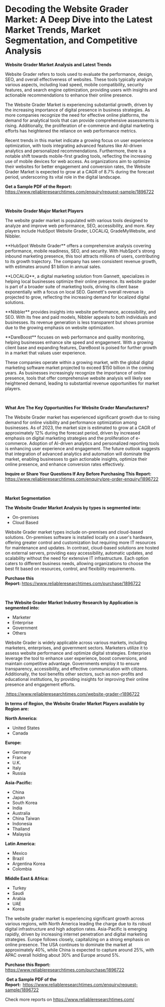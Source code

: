 <p><h1>Decoding the Website Grader Market: A Deep Dive into the Latest Market Trends, Market Segmentation, and Competitive Analysis</h1></p><p><strong>Website Grader Market Analysis and Latest Trends</strong></p>
<p><p>Website Grader refers to tools used to evaluate the performance, design, SEO, and overall effectiveness of websites. These tools typically analyze various aspects, including load speed, mobile compatibility, security features, and search engine optimization, providing users with insights and actionable recommendations to enhance their online presence.</p><p>The Website Grader Market is experiencing substantial growth, driven by the increasing importance of digital presence in business strategies. As more companies recognize the need for effective online platforms, the demand for analytical tools that can provide comprehensive assessments is rising. Additionally, the proliferation of e-commerce and digital marketing efforts has heightened the reliance on web performance metrics.</p><p>Recent trends in this market indicate a growing focus on user experience optimization, with tools integrating advanced features like AI-driven analytics and personalized recommendations. Furthermore, there is a notable shift towards mobile-first grading tools, reflecting the increasing use of mobile devices for web access. As organizations aim to optimize their websites for better engagement and conversion rates, the Website Grader Market is expected to grow at a CAGR of 8.7% during the forecast period, underscoring its vital role in the digital landscape.</p></p>
<p><strong>Get a Sample PDF of the Report:&nbsp;</strong> <a href="https://www.reliableresearchtimes.com/enquiry/request-sample/1896722?utm_campaign=3284&utm_medium=2&utm_source=Github&utm_content=ia&utm_term=11032025&utm_id=website-grader">https://www.reliableresearchtimes.com/enquiry/request-sample/1896722</a></p>
<p>&nbsp;</p>
<p><strong>Website Grader Major Market Players</strong></p>
<p><p>The website grader market is populated with various tools designed to analyze and improve web performance, SEO, accessibility, and more. Key players include HubSpot Website Grader, LOCALiQ, GradeMyWebsite, and Nibbler. </p><p>**HubSpot Website Grader** offers a comprehensive analysis covering performance, mobile readiness, SEO, and security. With HubSpot's strong inbound marketing presence, this tool attracts millions of users, contributing to its growth trajectory. The company has seen consistent revenue growth, with estimates around $1 billion in annual sales.</p><p>**LOCALiQ**, a digital marketing solution from Gannett, specializes in helping local businesses optimize their online presence. Its website grader is part of a broader suite of marketing tools, driving its client base exponentially with a focus on local SEO. Gannett's overall revenue is projected to grow, reflecting the increasing demand for localized digital solutions.</p><p>**Nibbler** provides insights into website performance, accessibility, and SEO. With its free and paid models, Nibbler appeals to both individuals and businesses. Its revenue generation is less transparent but shows promise due to the growing emphasis on website optimization.</p><p>**DareBoost** focuses on web performance and quality monitoring, helping businesses enhance site speed and engagement. With a growing client base and expanding features, DareBoost is poised for further growth in a market that values user experience.</p><p>These companies operate within a growing market, with the global digital marketing software market projected to exceed $150 billion in the coming years. As businesses increasingly recognize the importance of online presence, tools that offer comprehensive website analysis will likely see heightened demand, leading to substantial revenue opportunities for market players.</p></p>
<p>&nbsp;</p>
<p><strong>What Are The Key Opportunities For Website Grader Manufacturers?</strong></p>
<p><p>The Website Grader market has experienced significant growth due to rising demand for online visibility and performance optimization among businesses. As of 2023, the market size is estimated to grow at a CAGR of approximately 12% during the forecast period, driven by increased emphasis on digital marketing strategies and the proliferation of e-commerce. Adoption of AI-driven analytics and personalized reporting tools is enhancing user experience and engagement. The future outlook suggests that integration of advanced analytics and automation will dominate the market, enabling businesses to gain actionable insights, optimize their online presence, and enhance conversion rates effectively.</p></p>
<p><strong>Inquire or Share Your Questions If Any Before Purchasing This Report:</strong> <a href="https://www.reliableresearchtimes.com/enquiry/pre-order-enquiry/1896722?utm_campaign=3284&utm_medium=2&utm_source=Github&utm_content=ia&utm_term=11032025&utm_id=website-grader">https://www.reliableresearchtimes.com/enquiry/pre-order-enquiry/1896722</a></p>
<p>&nbsp;</p>
<p><strong>Market Segmentation</strong></p>
<p><strong>The Website Grader Market Analysis by types is segmented into:</strong></p>
<p><ul><li>On-premises</li><li>Cloud Based</li></ul></p>
<p><p>Website Grader market types include on-premises and cloud-based solutions. On-premises software is installed locally on a user's hardware, offering greater control and customization but requiring more IT resources for maintenance and updates. In contrast, cloud-based solutions are hosted on external servers, providing easy accessibility, automatic updates, and scalability without the need for extensive IT infrastructure. Each option caters to different business needs, allowing organizations to choose the best fit based on resources, control, and flexibility requirements.</p></p>
<p><strong>Purchase this Report:&nbsp;</strong><a href="https://www.reliableresearchtimes.com/purchase/1896722?utm_campaign=3284&utm_medium=2&utm_source=Github&utm_content=ia&utm_term=11032025&utm_id=website-grader">https://www.reliableresearchtimes.com/purchase/1896722</a></p>
<p>&nbsp;</p>
<p><strong>The Website Grader Market Industry Research by Application is segmented into:</strong></p>
<p><ul><li>Marketer</li><li>Enterprise</li><li>Government</li><li>Others</li></ul></p>
<p><p>Website Grader is widely applicable across various markets, including marketers, enterprises, and government sectors. Marketers utilize it to assess website performance and optimize digital strategies. Enterprises leverage the tool to enhance user experience, boost conversions, and maintain competitive advantage. Governments employ it to ensure transparency, accessibility, and effective communication with citizens. Additionally, the tool benefits other sectors, such as non-profits and educational institutions, by providing insights for improving their online presence and engagement efforts.</p></p>
<p><a href="https://www.reliableresearchtimes.com/website-grader-r1896722?utm_campaign=3284&utm_medium=2&utm_source=Github&utm_content=ia&utm_term=11032025&utm_id=website-grader">&nbsp;https://www.reliableresearchtimes.com/website-grader-r1896722</a></p>
<p><strong>In terms of Region, the Website Grader Market Players available by Region are:</strong></p>
<p>
    <p> <strong> North America: </strong>
        <ul>
            <li>United States</li>
            <li>Canada</li>
        </ul>
        </p> 
    <p> <strong> Europe: </strong>
        <ul>
            <li>Germany</li>
            <li>France</li>
            <li>U.K.</li>
            <li>Italy</li>
            <li>Russia</li>
        </ul>
        </p> 
    <p> <strong> Asia-Pacific: </strong>
        <ul>
            <li>China</li>
            <li>Japan</li>
            <li>South Korea</li>
            <li>India</li>
            <li>Australia</li>
            <li>China Taiwan</li>
            <li>Indonesia</li>
            <li>Thailand</li>
            <li>Malaysia</li>
        </ul>
        </p> 
    <p> <strong> Latin America: </strong>
        <ul>
            <li>Mexico</li>
            <li>Brazil</li>
            <li>Argentina Korea</li>
            <li>Colombia</li>
        </ul>
        </p> 
    <p> <strong> Middle East & Africa: </strong>
        <ul>
            <li>Turkey</li>
            <li>Saudi</li>
            <li>Arabia</li>
            <li>UAE</li>
            <li>Korea</li>
        </ul>
    </p>
    </p>
<p><p>The website grader market is experiencing significant growth across various regions, with North America leading the charge due to its robust digital infrastructure and high adoption rates. Asia-Pacific is emerging rapidly, driven by increasing internet penetration and digital marketing strategies. Europe follows closely, capitalizing on a strong emphasis on online presence. The USA continues to dominate the market at approximately 40%, while China is expected to capture around 25%, with APAC overall holding about 30% and Europe around 5%.</p></p>
<p><strong>Purchase this Report: </strong><a href="https://www.reliableresearchtimes.com/purchase/1896722?utm_campaign=3284&utm_medium=2&utm_source=Github&utm_content=ia&utm_term=11032025&utm_id=website-grader">https://www.reliableresearchtimes.com/purchase/1896722</a></p>
<p>&nbsp;<strong>Get a Sample PDF of the Report:&nbsp;&nbsp;</strong><a href="https://www.reliableresearchtimes.com/enquiry/request-sample/1896722?utm_campaign=3284&utm_medium=2&utm_source=Github&utm_content=ia&utm_term=11032025&utm_id=website-grader">https://www.reliableresearchtimes.com/enquiry/request-sample/1896722</a></p>
<p><strong></strong></p>
<p>Check more reports on <a href="https://www.reliableresearchtimes.com/?utm_campaign=3284&utm_medium=2&utm_source=Github&utm_content=ia&utm_term=11032025&utm_id=website-grader">https://www.reliableresearchtimes.com/</a></p>
